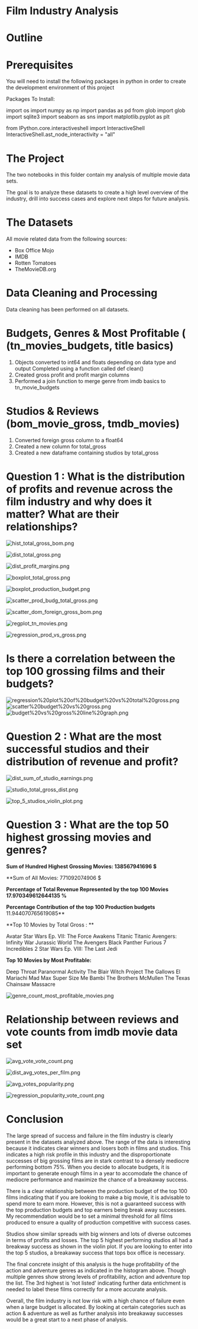 # Film Industry Analysis 

# Outline

# Prerequisites

You will need to install the following packages in python in order to create the development environment of this project 

Packages To Install: 

import os 
import numpy as np
import pandas as pd
from glob import glob 
import sqlite3
import seaborn as sns
import matplotlib.pyplot as plt

from IPython.core.interactiveshell import InteractiveShell
InteractiveShell.ast_node_interactivity = "all"


# The Project 

The two notebooks in this folder contain my analysis of multiple movie data sets.

The goal is to analyze these datasets to create a high level overview of the industry, drill into success cases and explore next steps for future analysis. 


# The Datasets

All movie related data from the following sources: 

* Box Office Mojo
* IMDB
* Rotten Tomatoes
* TheMovieDB.org

# Data Cleaning and Processing

Data cleaning has been performed on all datasets. 

# Budgets, Genres & Most Profitable ( (tn_movies_budgets, title basics)

1. Objects converted to int64 and floats depending on data type and output
    Completed using a function called def clean()
2. Created gross profit and profit margin columns 
3. Performed a join function to merge genre from imdb basics to tn_movie_budgets 

# Studios & Reviews (bom_movie_gross, tmdb_movies)
1. Converted foreign gross column to a float64
2. Created a new column for total_gross 
3. Created a new dataframe containing studios by total_gross 


# Question 1 : What is the distribution of profits and revenue across the film industry and why does it matter? What are their relationships? 

![hist_total_gross_bom.png](attachment:hist_total_gross_bom.png)

![dist_total_gross.png](attachment:dist_total_gross.png)

![dist_profit_margins.png](attachment:dist_profit_margins.png)

![boxplot_total_gross.png](attachment:boxplot_total_gross.png)

![boxplot_production_budget.png](attachment:boxplot_production_budget.png)

![scatter_prod_budg_total_gross.png](attachment:scatter_prod_budg_total_gross.png)

![scatter_dom_foreign_gross_bom.png](attachment:scatter_dom_foreign_gross_bom.png)

![regplot_tn_movies.png](attachment:regplot_tn_movies.png)

![regression_prod_vs_gross.png](attachment:regression_prod_vs_gross.png)


# Is there a correlation between the top 100 grossing films and their budgets? 

![regression%20plot%20of%20budget%20vs%20total%20gross.png](attachment:regression%20plot%20of%20budget%20vs%20total%20gross.png)![scatter%20budget%20vs%20gross.png](attachment:scatter%20budget%20vs%20gross.png)![budget%20vs%20gross%20line%20graph.png](attachment:budget%20vs%20gross%20line%20graph.png)


# Question 2 : What are the most successful studios and their distribution of revenue and profit?

![dist_sum_of_studio_earnings.png](attachment:dist_sum_of_studio_earnings.png)

![studio_total_gross_dist.png](attachment:studio_total_gross_dist.png)

![top_5_studios_violin_plot.png](attachment:top_5_studios_violin_plot.png)

# Question 3 : What are the top 50 highest grossing movies and genres?  

**Sum of Hundred Highest Grossing Movies:
138567941696 $**

**Sum of All Movies:
771092074906 $

**Percentage of Total Revenue Represented by the top 100 Movies
17.970349612644135 %**

**Percentage Contribution of the top 100 Production budgets**
11.944070765619085**

**Top 10 Movies by Total Gross : ** 

Avatar
Star Wars Ep. VII: The Force Awakens
Titanic
Titanic
Avengers: Infinity War
Jurassic World
The Avengers
Black Panther
Furious 7
Incredibles 2
Star Wars Ep. VIII: The Last Jedi

**Top 10 Movies by Most Profitable:**

Deep Throat
Paranormal Activity
The Blair Witch Project
The Gallows
El Mariachi
Mad Max
Super Size Me
Bambi
The Brothers McMullen
The Texas Chainsaw Massacre

![genre_count_most_profitable_movies.png](attachment:genre_count_most_profitable_movies.png)

# Relationship between reviews and vote counts from imdb movie data set

![avg_vote_vote_count.png](attachment:avg_vote_vote_count.png)

![dist_avg_votes_per_film.png](attachment:dist_avg_votes_per_film.png)

![avg_votes_popularity.png](attachment:avg_votes_popularity.png)

![regression_popularity_vote_count.png](attachment:regression_popularity_vote_count.png)


# Conclusion

The large spread of success and failure in the film industry is clearly present in the datasets analyzed above. The range of the data is interesting because it indicates clear winners and losers both in films and studios. This indicates a high risk profile in this industry and the disproportionate successes of big grossing films are in stark contrast to a densely mediocre performing bottom 75%. When you decide to allocate budgets, it is important to generate enough films in a year to accomodate the chance of mediocre performance and maximize the chance of a breakaway success. 

There is a clear relationship between the production budget of the top 100 films indicating that if you are looking to make a big movie, it is advisable to spend more to earn more. However, this is not a guaranteed success with the top production budgets and top earners being break away successes. My recommendation would be to set a minimal threshold for all films produced to ensure a quality of production competitive with success cases. 

Studios show similar spreads with big winners and lots of diverse outcomes in terms of profits and losses. The top 5 highest performing studios all had a breakway success as shown in the violin plot. If you are looking to enter into the top 5 studios, a breakaway success that tops box office is necessary. 

The final concrete insight of this analysis is the huge profitability of the action and adventure genres as indicated in the histogram above. Though multiple genres show strong levels of profitability, action and adventure top the list. The 3rd highest is 'not listed' indicating further data entichment is needed to label these films correctly for a more accurate analysis. 

Overall, the film industry is not low risk with a high chance of failure even when a large budget is allocated. By looking at certain categories such as action & adventure as well as further analysis into breakaway successes would be a great start to a next phase of analysis. 






